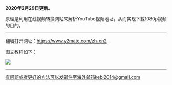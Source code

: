 **2020年2月29日更新。**

原理是利用在线视频转换网站来解析YouTube视频地址，从而实现下载1080p视频的目的。

***

翻墙打开网址：https://www.y2mate.com/zh-cn2

图文教程如下：

![](https://cdn.jsdelivr.net/gh/Alvin9999/PAC/download/youtube下载5.png)

***

有问题或者更好的方法可以发邮件至海外邮箱kebi2014@gmail.com
